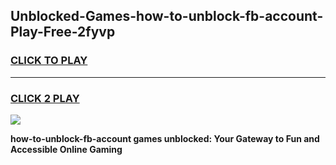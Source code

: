 
## Unblocked-Games-how-to-unblock-fb-account-Play-Free-2fyvp
<h3>
<a href="https://premium76.site?title=how-to-unblock-fb-account&ref=18A1">CLICK TO PLAY</a></h3>
<hr>

<h3>
<a href="https://premium76.site?title=how-to-unblock-fb-account&ref=18A1">CLICK 2 PLAY</a>
  
</h3>

<a href="https://premium76.site?title=how-to-unblock-fb-account&ref=18A1"><img src="https://clearcache.store/games.png"></a>


**how-to-unblock-fb-account games unblocked: Your Gateway to Fun and Accessible Online Gaming**
